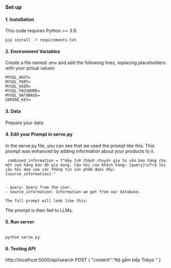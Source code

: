 ### Set up

#### 1. Installation

This code requires Python >= 3.9.

```
pip install -r requirements.txt
```

#### 2. Environment Variables

Create a file named .env and add the following lines, replacing placeholders with your actual values:

```
MYSQL_HOST=
MYSQL_PORT=
MYSQL_USER=
MYSQL_PASSWORD=
MYSQL_DATABASE=
GEMINI_KEY=
```

#### 3. Data

Prepare your data

#### 4. Edit your Prompt in serve.py

In the serve.py file, you can see that we used the prompt like this. This prompt was enhanced by adding information about your products to it.

```
 combined_information = f"Hãy trở thành chuyên gia tư vấn bán hàng cho một cửa hàng bán đồ gia dụng. Câu hỏi của khách hàng: {query}\nTrả lời câu hỏi dựa vào các thông tin sản phẩm dưới đây: {source_information}."


- query: Query from the user.
- source_information: Information we get from our database.

The full prompt will look like this:

```




The prompt is then fed to LLMs.

#### 5. Run server

```

python serve.py

```

#### 6. Testing API
http://localhost:5000/api/search
POST
{
    "content":"Kệ gầm bếp Tokyo "
}
```
